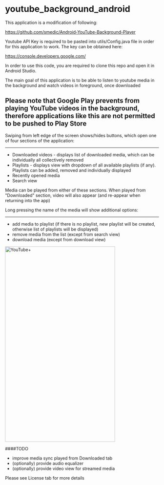# youtube_background_android

This application is a modification of following:

https://github.com/smedic/Android-YouTube-Background-Player

Youtube API Key is required to be pasted into utils/Config.java file in order for this application to work. The key can be obtained here:

https://console.developers.google.com/

In order to use this code, you are required to clone this repo and open it in Android Studio.

The main goal of this application is to be able to listen to youtube media in the background and watch videos in foreground, once downloaded

## Please note that Google Play prevents from playing YouTube videos in the background, therefore applications like this are not permitted to be pushed to Play Store

Swiping from left edge of the screen shows/hides buttons, which open one of four sections of the application:
_____________________________________________________________________________________________________________

* Downloaded videos - displays list of downloaded media, which can be individually all collectively removed
* Playlists - displays view with dropdown of all available playlists (if any). Playlists can be added, removed and individually displayed
* Recently opened media
* Search view

Media can be played from either of these sections. When played from "Downloaded" section, video will also appear (and re-appear when returning into the app)

Long pressing the name of the media will show additional options:
_________________________________________________________________

* add media to playlist (if there is no playlist, new playlist will be created, otherwise list of playlists will be displayed)
* remove media from the list (except from search view)
* download media (except from download view)

<img src="https://github.com/pawelpaszki/youtube_background_android/blob/master/raw/animation.gif" alt="YouTube+" width="360" height="640">

####TODO

* improve media sync played from Downloaded tab
* (optionally) provide audio equalizer
* (optionally) provide video view for streamed media

Please see License tab for more details